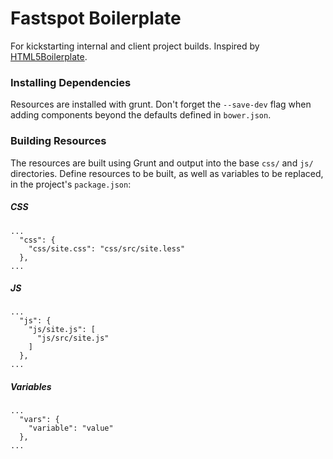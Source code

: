 # Fastspot Boilerplate

For kickstarting internal and client project builds. Inspired by [HTML5Boilerplate](http://html5boilerplate.com/).

### Installing Dependencies

Resources are installed with grunt. Don't forget the `--save-dev` flag when adding components beyond the defaults defined in `bower.json`.

### Building Resources

The resources are built using Grunt and output into the base `css/` and `js/` directories. Define resources to be built, as well as variables to be replaced, in the project's `package.json`:

##### CSS

```
...
  "css": {
    "css/site.css": "css/src/site.less"
  },
...
```

##### JS

```
...
  "js": {
    "js/site.js": [
      "js/src/site.js"
    ]
  },
...
```

##### Variables

```
...
  "vars": {
	"variable": "value"
  },
...
```
